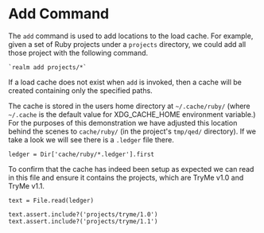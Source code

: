 # Add Command

The `add` command is used to add locations to the load cache. For example,
given a set of Ruby projects under a `projects` directory, we could add all
those project with the following command.

    `realm add projects/*`

If a load cache does not exist when `add` is invoked, then a cache will be
created containing only the specified paths.

The cache is stored in the users home directory at `~/.cache/ruby/` (where `~/.cache`
is the default value for XDG_CACHE_HOME environment variable.) For the purposes
of this demonstration we have adjusted this location behind the scenes to
`cache/ruby/` (in the project's `tmp/qed/` directory). If we take a look we
will see there is a `.ledger` file there.

    ledger = Dir['cache/ruby/*.ledger'].first

To confirm that the cache has indeed been setup as expected we can read
in this file and ensure it contains the projects, which are TryMe v1.0
and TryMe v1.1.

    text = File.read(ledger)

    text.assert.include?('projects/tryme/1.0')
    text.assert.include?('projects/tryme/1.1')

